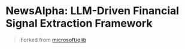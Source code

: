 # NewsAlpha: LLM-Driven Financial Signal Extraction Framework
> Forked from [microsoft/qlib](https://github.com/microsoft/qlib)
